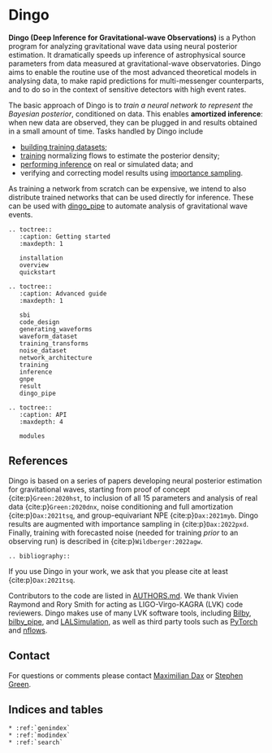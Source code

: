 <!-- dingo documentation master file, created by
   sphinx-quickstart on Thu Jan 13 14:37:54 2022.
   You can adapt this file completely to your liking, but it should at least
   contain the root `toctree` directive. If you want to build the docs do 
   `sphinx-build -b html docs/source/ docs/build/` from the dingo directory
   If this is causing and issue try `python3 -m sphinx.cmd.build -b html docs/source docs/build`
   to make sure you are using the correct python module. If you want to generate API-docs ie all of those 
   dingo.core.nn.rst files just run `sphinx-apidoc -o dingo/docs/source dingo/dingo` -->

Dingo
=====

**Dingo (Deep Inference for Gravitational-wave Observations)** is a Python program for analyzing gravitational wave data using neural posterior
estimation. It dramatically speeds up inference of astrophysical source parameters from
data measured at gravitational-wave observatories. Dingo aims to enable the routine
use of the most advanced theoretical models in analysing data, to make rapid predictions
for multi-messenger counterparts, and to do so in the context of sensitive detectors with
high event rates.

The basic approach of Dingo is to *train a neural network to represent the Bayesian
posterior*, conditioned on data. This enables **amortized inference**: when new data are
observed, they can be plugged in and results obtained in a small amount of time. Tasks
handled by Dingo include

* [building training datasets](waveform_dataset.ipynb);
* [training](training.md) normalizing flows to estimate the posterior density;
* [performing inference](inference.md) on real or simulated data; and
* verifying and correcting model results using [importance sampling](result.md#importance-sampling).

As training a network from scratch can be expensive, we intend to also distribute trained networks that can be used directly for inference. These can be used with [dingo_pipe](dingo_pipe.md) to automate analysis of gravitational wave events.

```{eval-rst}
.. toctree::
   :caption: Getting started
   :maxdepth: 1

   installation
   overview
   quickstart

.. toctree::
   :caption: Advanced guide
   :maxdepth: 1

   sbi
   code_design
   generating_waveforms
   waveform_dataset
   training_transforms
   noise_dataset
   network_architecture
   training
   inference
   gnpe
   result
   dingo_pipe
   
.. toctree::
   :caption: API
   :maxdepth: 4
   
   modules
```

References
----------

Dingo is based on a series of papers developing neural posterior estimation for gravitational waves, starting from proof of concept {cite:p}`Green:2020hst`, to inclusion of all 15 parameters and analysis of real data {cite:p}`Green:2020dnx`, noise conditioning and full amortization {cite:p}`Dax:2021tsq`, and group-equivariant NPE {cite:p}`Dax:2021myb`. Dingo results are augmented with importance sampling in {cite:p}`Dax:2022pxd`. Finally, training with forecasted noise (needed for training *prior* to an observing run) is described in {cite:p}`Wildberger:2022agw`.

```{eval-rst}
.. bibliography::
```

If you use Dingo in your work, we ask that you please cite at least {cite:p}`Dax:2021tsq`.

Contributors to the code are listed in [AUTHORS.md](https://github.com/dingo-gw/dingo/blob/main/AUTHORS.md). We thank Vivien Raymond
and Rory Smith for acting as LIGO-Virgo-KAGRA (LVK) code reviewers. Dingo makes use of
many LVK software tools, including [Bilby](https://lscsoft.docs.ligo.org/bilby/),
[bilby_pipe](https://lscsoft.docs.ligo.org/bilby_pipe/master/index.html), and
[LALSimulation](https://lscsoft.docs.ligo.org/lalsuite/lalsimulation/), as well as third
party tools such as [PyTorch](https://pytorch.org) and
[nflows](https://github.com/bayesiains/nflows).

Contact
-------

For questions or comments please contact
[Maximilian Dax](mailto:maximilian.dax@tuebingen.mpg.de) or
[Stephen Green](mailto:stephen.green2@nottingham.ac.uk).

Indices and tables
------------------

```{eval-rst}
* :ref:`genindex`
* :ref:`modindex`
* :ref:`search`
```